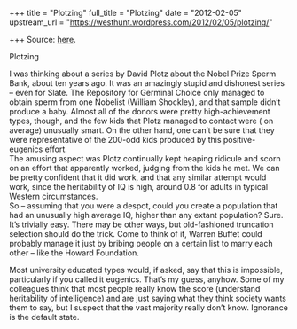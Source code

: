 +++
title = "Plotzing"
full_title = "Plotzing"
date = "2012-02-05"
upstream_url = "https://westhunt.wordpress.com/2012/02/05/plotzing/"

+++
Source: [here](https://westhunt.wordpress.com/2012/02/05/plotzing/).

Plotzing

I was thinking about a series by David Plotz about the Nobel Prize Sperm
Bank, about ten years ago. It was an amazingly stupid and dishonest
series – even for Slate. The Repository for Germinal Choice only managed
to obtain sperm from one Nobelist (William Shockley), and that sample
didn’t produce a baby. Almost all of the donors were pretty
high-achievement types, though, and the few kids that Plotz managed to
contact were ( on average) unusually smart. On the other hand, one can’t
be sure that they were representative of the 200-odd kids produced by
this positive-eugenics effort.  
The amusing aspect was Plotz continually kept heaping ridicule and scorn
on an effort that apparently worked, judging from the kids he met. We
can be pretty confident that it did work, and that any similar attempt
would work, since the heritability of IQ is high, around 0.8 for adults
in typical Western circumstances.  
So – assuming that you were a despot, could you create a population that
had an unusually high average IQ, higher than any extant population?
Sure. It’s trivially easy. There may be other ways, but old-fashioned
truncation selection should do the trick. Come to think of it, Warren
Buffet could probably manage it just by bribing people on a certain list
to marry each other – like the Howard Foundation.

Most university educated types would, if asked, say that this is
impossible, particularly if you called it eugenics. That’s my guess,
anyhow. Some of my colleagues think that most people really know the
score (understand heritability of intelligence) and are just saying
what they think society wants them to say, but I suspect that the vast
majority really don’t know. Ignorance is the default state.

